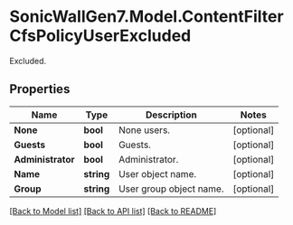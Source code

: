 # SonicWallGen7.Model.ContentFilterCfsPolicyUserExcluded
Excluded.

## Properties

Name | Type | Description | Notes
------------ | ------------- | ------------- | -------------
**None** | **bool** | None users. | [optional] 
**Guests** | **bool** | Guests. | [optional] 
**Administrator** | **bool** | Administrator. | [optional] 
**Name** | **string** | User object name. | [optional] 
**Group** | **string** | User group object name. | [optional] 

[[Back to Model list]](../README.md#documentation-for-models) [[Back to API list]](../README.md#documentation-for-api-endpoints) [[Back to README]](../README.md)

